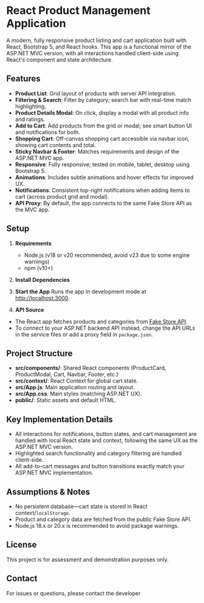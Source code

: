 # React Product Management Application

A modern, fully responsive product listing and cart application built with React, Bootstrap 5, and React hooks. This app is a functional mirror of the ASP.NET MVC version, with all interactions handled client-side using React's component and state architecture.

## Features

- **Product List**: Grid layout of products with server API integration.
- **Filtering & Search**: Filter by category; search bar with real-time match highlighting.
- **Product Details Modal**: On click, display a modal with all product info and ratings.
- **Add to Cart**: Add products from the grid or modal; see smart button UI and notifications for both.
- **Shopping Cart**: Off-canvas shopping cart accessible via navbar icon, showing cart contents and total.
- **Sticky Navbar & Footer**: Matches requirements and design of the ASP.NET MVC app.
- **Responsive**: Fully responsive; tested on mobile, tablet, desktop using Bootstrap 5.
- **Animations**: Includes subtle animations and hover effects for improved UX.
- **Notifications**: Consistent top-right notifications when adding items to cart (across product grid and modal).
- **API Proxy**: By default, the app connects to the same Fake Store API as the MVC app.

## Setup

1. **Requirements**
   - Node.js (v18 or v20 recommended, avoid v23 due to some engine warnings)
   - npm (v10+)

2. **Install Dependencies**

3. **Start the App**
Runs the app in development mode at [http://localhost:3000](http://localhost:3000).

4. **API Source**
- The React app fetches products and categories from [Fake Store API](https://fakestoreapi.com/).
- To connect to your ASP.NET backend API instead, change the API URLs in the service files or add a proxy field in `package.json`.

## Project Structure

- **src/components/**: Shared React components (ProductCard, ProductModal, Cart, Navbar, Footer, etc.)
- **src/context/**: React Context for global cart state.
- **src/App.js**: Main application routing and layout.
- **src/App.css**: Main styles (matching ASP.NET UX).
- **public/**: Static assets and default HTML.

## Key Implementation Details

- All interactions for notifications, button states, and cart management are handled with local React state and context, following the same UX as the ASP.NET MVC version.
- Highlighted search functionality and category filtering are handled client-side.
- All add-to-cart messages and button transitions exactly match your ASP.NET MVC implementation.

## Assumptions & Notes

- No persistent database—cart state is stored in React context/`localStorage`.
- Product and category data are fetched from the public Fake Store API.
- Node.js 18.x or 20.x is recommended to avoid package warnings.

## License

This project is for assessment and demonstration purposes only.

## Contact

For issues or questions, please contact the developer
